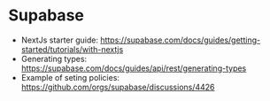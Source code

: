 # Supabase

- NextJs starter guide: https://supabase.com/docs/guides/getting-started/tutorials/with-nextjs
- Generating types: https://supabase.com/docs/guides/api/rest/generating-types
- Example of seting policies: https://github.com/orgs/supabase/discussions/4426
